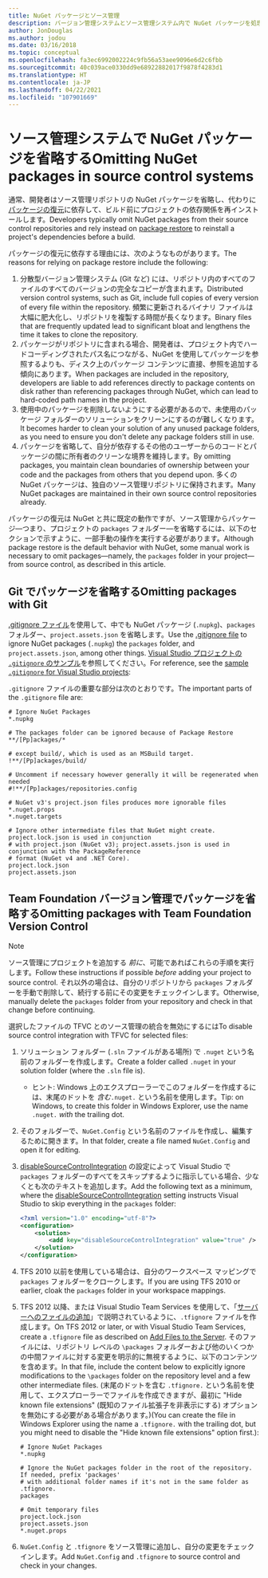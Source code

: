 ```yaml
---
title: NuGet パッケージとソース管理
description: バージョン管理システムとソース管理システム内で NuGet パッケージを処理する方法、git と TFVC でパッケージを省略する方法に関する考慮事項です。
author: JonDouglas
ms.author: jodou
ms.date: 03/16/2018
ms.topic: conceptual
ms.openlocfilehash: fa3ec6992002224c9fb56a53aee9096e6d2c6fbb
ms.sourcegitcommit: 40c039ace0330dd9e68922882017f9878f4283d1
ms.translationtype: HT
ms.contentlocale: ja-JP
ms.lasthandoff: 04/22/2021
ms.locfileid: "107901669"
---
```

# <a name="omitting-nuget-packages-in-source-control-systems"></a><span data-ttu-id="a9d95-103">ソース管理システムで NuGet パッケージを省略する</span><span class="sxs-lookup"><span data-stu-id="a9d95-103">Omitting NuGet packages in source control systems</span></span>

<span data-ttu-id="a9d95-104">通常、開発者はソース管理リポジトリの NuGet パッケージを省略し、代わりに[パッケージの復元](package-restore.md)に依存して、ビルド前にプロジェクトの依存関係を再インストールします。</span><span class="sxs-lookup"><span data-stu-id="a9d95-104">Developers typically omit NuGet packages from their source control repositories and rely instead on [package restore](package-restore.md) to reinstall a project's dependencies before a build.</span></span>

<span data-ttu-id="a9d95-105">パッケージの復元に依存する理由には、次のようなものがあります。</span><span class="sxs-lookup"><span data-stu-id="a9d95-105">The reasons for relying on package restore include the following:</span></span>

1. <span data-ttu-id="a9d95-106">分散型バージョン管理システム (Git など) には、リポジトリ内のすべてのファイルのすべてのバージョンの完全なコピーが含まれます。</span><span class="sxs-lookup"><span data-stu-id="a9d95-106">Distributed version control systems, such as Git, include full copies of every version of every file within the repository.</span></span> <span data-ttu-id="a9d95-107">頻繁に更新されるバイナリ ファイルは大幅に肥大化し、リポジトリを複製する時間が長くなります。</span><span class="sxs-lookup"><span data-stu-id="a9d95-107">Binary files that are frequently updated lead to significant bloat and lengthens the time it takes to clone the repository.</span></span>
1. <span data-ttu-id="a9d95-108">パッケージがリポジトリに含まれる場合、開発者は、プロジェクト内でハードコーディングされたパス名につながる、NuGet を使用してパッケージを参照するよりも、ディスク上のパッケージ コンテンツに直接、参照を追加する傾向にあります。</span><span class="sxs-lookup"><span data-stu-id="a9d95-108">When packages are included in the repository, developers are liable to add references directly to package contents on disk rather than referencing packages through NuGet, which can lead to hard-coded path names in the project.</span></span>
1. <span data-ttu-id="a9d95-109">使用中のパッケージを削除しないようにする必要があるので、未使用のパッケージ フォルダーのソリューションをクリーンにするのが難しくなります。</span><span class="sxs-lookup"><span data-stu-id="a9d95-109">It becomes harder to clean your solution of any unused package folders, as you need to ensure you don't delete any package folders still in use.</span></span>
1. <span data-ttu-id="a9d95-110">パッケージを省略して、自分が依存するその他のユーザーからのコードとパッケージの間に所有者のクリーンな境界を維持します。</span><span class="sxs-lookup"><span data-stu-id="a9d95-110">By omitting packages, you maintain clean boundaries of ownership between your code and the packages from others that you depend upon.</span></span> <span data-ttu-id="a9d95-111">多くの NuGet パッケージは、独自のソース管理リポジトリに保持されます。</span><span class="sxs-lookup"><span data-stu-id="a9d95-111">Many NuGet packages are maintained in their own source control repositories already.</span></span>

<span data-ttu-id="a9d95-112">パッケージの復元は NuGet と共に既定の動作ですが、ソース管理からパッケージ&mdash;つまり、プロジェクトの `packages` フォルダー&mdash;を省略するには、以下のセクションで示すように、一部手動の操作を実行する必要があります。</span><span class="sxs-lookup"><span data-stu-id="a9d95-112">Although package restore is the default behavior with NuGet, some manual work is necessary to omit packages&mdash;namely, the `packages` folder in your project&mdash;from source control, as described in this article.</span></span>

## <a name="omitting-packages-with-git"></a><span data-ttu-id="a9d95-113">Git でパッケージを省略する</span><span class="sxs-lookup"><span data-stu-id="a9d95-113">Omitting packages with Git</span></span>

<span data-ttu-id="a9d95-114">[.gitignore ファイル](https://git-scm.com/docs/gitignore)を使用して、中でも NuGet パッケージ (`.nupkg`)、`packages` フォルダー、`project.assets.json` を省略します。</span><span class="sxs-lookup"><span data-stu-id="a9d95-114">Use the [.gitignore file](https://git-scm.com/docs/gitignore) to ignore NuGet packages (`.nupkg`) the `packages` folder, and `project.assets.json`, among other things.</span></span> <span data-ttu-id="a9d95-115">[Visual Studio プロジェクトの `.gitignore` のサンプル](https://github.com/github/gitignore/blob/master/VisualStudio.gitignore)を参照してください。</span><span class="sxs-lookup"><span data-stu-id="a9d95-115">For reference, see the [sample `.gitignore` for Visual Studio projects](https://github.com/github/gitignore/blob/master/VisualStudio.gitignore):</span></span>

<span data-ttu-id="a9d95-116">`.gitignore` ファイルの重要な部分は次のとおりです。</span><span class="sxs-lookup"><span data-stu-id="a9d95-116">The important parts of the `.gitignore` file are:</span></span>

```gitignore
# Ignore NuGet Packages
*.nupkg

# The packages folder can be ignored because of Package Restore
**/[Pp]ackages/*

# except build/, which is used as an MSBuild target.
!**/[Pp]ackages/build/

# Uncomment if necessary however generally it will be regenerated when needed
#!**/[Pp]ackages/repositories.config

# NuGet v3's project.json files produces more ignorable files
*.nuget.props
*.nuget.targets

# Ignore other intermediate files that NuGet might create. project.lock.json is used in conjunction
# with project.json (NuGet v3); project.assets.json is used in conjunction with the PackageReference
# format (NuGet v4 and .NET Core).
project.lock.json
project.assets.json
```

## <a name="omitting-packages-with-team-foundation-version-control"></a><span data-ttu-id="a9d95-117">Team Foundation バージョン管理でパッケージを省略する</span><span class="sxs-lookup"><span data-stu-id="a9d95-117">Omitting packages with Team Foundation Version Control</span></span>

> [!Note]
> <span data-ttu-id="a9d95-118">ソース管理にプロジェクトを追加する *前に*、可能であればこれらの手順を実行します。</span><span class="sxs-lookup"><span data-stu-id="a9d95-118">Follow these instructions if possible *before* adding your project to source control.</span></span> <span data-ttu-id="a9d95-119">それ以外の場合は、自分のリポジトリから `packages` フォルダーを手動で削除して、続行する前にその変更をチェックインします。</span><span class="sxs-lookup"><span data-stu-id="a9d95-119">Otherwise, manually delete the `packages` folder from your repository and check in that change before continuing.</span></span>

<span data-ttu-id="a9d95-120">選択したファイルの TFVC とのソース管理の統合を無効にするには</span><span class="sxs-lookup"><span data-stu-id="a9d95-120">To disable source control integration with TFVC for selected files:</span></span>

1. <span data-ttu-id="a9d95-121">ソリューション フォルダー (`.sln` ファイルがある場所) で `.nuget` という名前のフォルダーを作成します。</span><span class="sxs-lookup"><span data-stu-id="a9d95-121">Create a folder called `.nuget` in your solution folder (where the `.sln` file is).</span></span>
    - <span data-ttu-id="a9d95-122">ヒント: Windows 上のエクスプローラーでこのフォルダーを作成するには、末尾のドットを *含む*`.nuget.` という名前を使用します。</span><span class="sxs-lookup"><span data-stu-id="a9d95-122">Tip: on Windows, to create this folder in Windows Explorer, use the name `.nuget.` *with* the trailing dot.</span></span>

1. <span data-ttu-id="a9d95-123">そのフォルダーで、`NuGet.Config` という名前のファイルを作成し、編集するために開きます。</span><span class="sxs-lookup"><span data-stu-id="a9d95-123">In that folder, create a file named `NuGet.Config` and open it for editing.</span></span>

1. <span data-ttu-id="a9d95-124">[disableSourceControlIntegration](../reference/nuget-config-file.md#solution-section) の設定によって Visual Studio で `packages` フォルダーのすべてをスキップするように指示している場合、少なくとも次のテキストを追加します。</span><span class="sxs-lookup"><span data-stu-id="a9d95-124">Add the following text as a minimum, where the [disableSourceControlIntegration](../reference/nuget-config-file.md#solution-section) setting instructs Visual Studio to skip everything in the `packages` folder:</span></span>

   ```xml
   <?xml version="1.0" encoding="utf-8"?>
   <configuration>
       <solution>
           <add key="disableSourceControlIntegration" value="true" />
       </solution>
   </configuration>
   ```

1. <span data-ttu-id="a9d95-125">TFS 2010 以前を使用している場合は、自分のワークスペース マッピングで `packages` フォルダーをクロークします。</span><span class="sxs-lookup"><span data-stu-id="a9d95-125">If you are using TFS 2010 or earlier, cloak the `packages` folder in your workspace mappings.</span></span>

1. <span data-ttu-id="a9d95-126">TFS 2012 以降、または Visual Studio Team Services を使用して、「[サーバーへのファイルの追加](/vsts/tfvc/add-files-server?view=vsts#tfignore&preserve-view=true)」で説明されているように、`.tfignore` ファイルを作成します。</span><span class="sxs-lookup"><span data-stu-id="a9d95-126">On TFS 2012 or later, or with Visual Studio Team Services, create a `.tfignore` file as described on [Add Files to the Server](/vsts/tfvc/add-files-server?view=vsts#tfignore&preserve-view=true).</span></span> <span data-ttu-id="a9d95-127">そのファイルには、リポジトリ レベルの `\packages` フォルダーおよび他のいくつかの中間ファイルに対する変更を明示的に無視するように、以下のコンテンツを含めます。</span><span class="sxs-lookup"><span data-stu-id="a9d95-127">In that file, include the content below to explicitly ignore modifications to the `\packages` folder on the repository level and a few other intermediate files.</span></span> <span data-ttu-id="a9d95-128">(末尾のドットを含む `.tfignore.` という名前を使用して、エクスプローラーでファイルを作成できますが、最初に "Hide known file extensions" (既知のファイル拡張子を非表示にする) オプションを無効にする必要がある場合があります。)</span><span class="sxs-lookup"><span data-stu-id="a9d95-128">(You can create the file in Windows Explorer using the name a `.tfignore.` with the trailing dot, but you might need to disable the "Hide known file extensions" option first.):</span></span>

   ```cli
   # Ignore NuGet Packages
   *.nupkg

   # Ignore the NuGet packages folder in the root of the repository. If needed, prefix 'packages'
   # with additional folder names if it's not in the same folder as .tfignore.   
   packages

   # Omit temporary files
   project.lock.json
   project.assets.json
   *.nuget.props
   ```

1. <span data-ttu-id="a9d95-129">`NuGet.Config` と `.tfignore` をソース管理に追加し、自分の変更をチェックインします。</span><span class="sxs-lookup"><span data-stu-id="a9d95-129">Add `NuGet.Config` and `.tfignore` to source control and check in your changes.</span></span>
